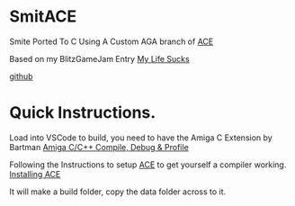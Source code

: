 # SmitACE
Smite Ported To C
Using A Custom AGA branch of [ACE](https://github.com/Vairn/ACE/tree/AGA)

Based on my BlitzGameJam Entry [My Life Sucks](https://vairn.itch.io/my-life-sucks)

[github](https://github.com/Vairn/Smite/tree/PostJam)
# Quick Instructions.
Load into VSCode to build, you need to have the Amiga C Extension by Bartman 
[Amiga C/C++ Compile, Debug & Profile](https://marketplace.visualstudio.com/items?itemName=BartmanAbyss.amiga-debug)

Following the Instructions to setup [ACE](https://github.com/AmigaPorts/ACE) to get yourself a compiler working. 
[Installing ACE](https://github.com/AmigaPorts/ACE/blob/master/docs/installing/compiler.md)

It will make a build folder, copy the data folder across to it.

